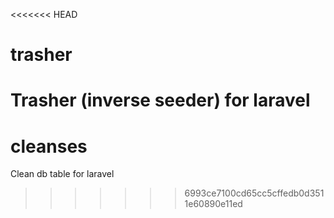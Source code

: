 <<<<<<< HEAD
# trasher
Trasher (inverse seeder) for laravel
=======
# cleanses
Clean db table for laravel
>>>>>>> 6993ce7100cd65cc5cffedb0d3511e60890e11ed
